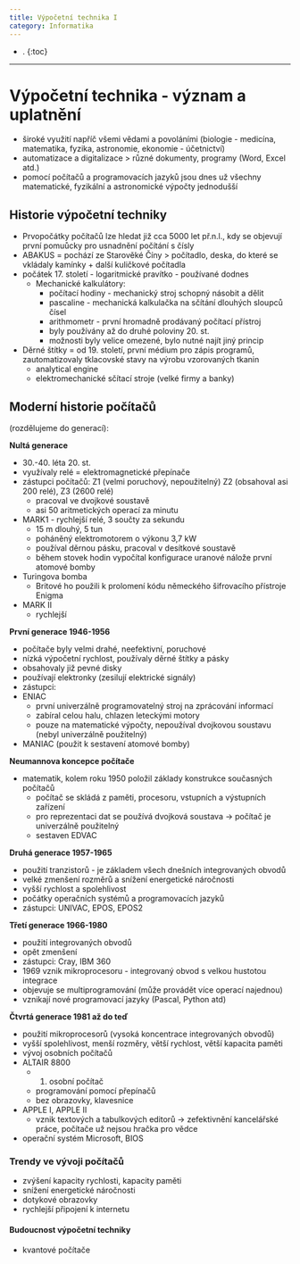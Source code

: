 ```yaml
---
title: Výpočetní technika I
category: Informatika
---
```


- .
{:toc}
---

# Výpočetní technika - význam a uplatnění

- široké využití napříč všemi vědami a povoláními (biologie - medicína, matematika, fyzika, astronomie, ekonomie - účetnictví)
- automatizace a digitalizace > různé dokumenty, programy (Word, Excel atd.)
- pomocí počítačů a programovacích jazyků jsou dnes už všechny matematické, fyzikální a astronomické výpočty jednodušší

## Historie výpočetní techniky
- Prvopočátky počítačů lze hledat již cca 5000 let př.n.l., kdy se objevují první pomuůcky pro usnadnění počítání s čísly
- ABAKUS = pochází ze Starověké Číny > počítadlo, deska, do které se vkládaly kamínky + další kuličkové počítadla
- počátek 17. století - logaritmické pravítko - používané dodnes
  - Mechanické kalkulátory:
    - počítací hodiny - mechanický stroj schopný násobit a dělit
    - pascaline - mechanická kalkulačka na sčítání dlouhých sloupců čísel 
    - arithmometr - první hromadně prodávaný počítací přístroj
    - byly používány až do druhé poloviny 20. st.
    - možnosti byly velice omezené, bylo nutné najít jiný princip
- Děrné štítky = od 19. století, první médium pro zápis programů, zautomatizovaly tklacovské stavy na výrobu vzorovaných tkanin
  - analytical engine
  - elektromechanické sčítací stroje (velké firmy a banky)

## Moderní historie počítačů
(rozdělujeme do generací):

**Nultá generace**
- 30.-40. léta 20. st. 
- využívaly relé = elektromagnetické přepínače
- zástupci počítačů: Z1 (velmi poruchový, nepoužitelný)
 Z2 (obsahoval asi 200 relé), Z3 (2600 relé)
    - pracoval ve dvojkové soustavě
    - asi 50 aritmetických operací za minutu   
- MARK1 - rychlejší relé, 3 součty za sekundu
    - 15 m dlouhý, 5 tun
    - poháněný elektromotorem o výkonu 3,7 kW
    - používal děrnou pásku, pracoval v desítkové soustavě
    - během stovek hodin vypočítal konfigurace uranové nálože první atomové bomby
- Turingova bomba
    - Britové ho použili k prolomení kódu německého šifrovacího přístroje Enigma
- MARK II
    - rychlejší

**První generace 1946-1956**
- počítače byly velmi drahé, neefektivní, poruchové
- nízká výpočetní rychlost, používaly děrné štítky a pásky
- obsahovaly již pevné disky
- používají elektronky (zesilují elektrické signály)
- zástupci: 
- ENIAC
    - první univerzálně programovatelný stroj na zprácování informací
    - zabíral celou halu, chlazen leteckými motory
    - pouze na matematické výpočty, nepoužíval dvojkovou soustavu (nebyl univerzálně použitelný)
- MANIAC (použit k sestavení atomové bomby)

**Neumannova koncepce počítače**
  - matematik, kolem roku 1950 položil základy konstrukce současných počítačů
    - počítač se skládá z paměti, procesoru, vstupních a výstupních zařízení
    - pro reprezentaci dat se používá dvojková soustava -> počítač je univerzálně použitelný
    - sestaven EDVAC

**Druhá generace 1957-1965**
- použití tranzistorů - je základem všech dnešních integrovaných obvodů
- velké zmenšení rozměrů a snížení energetické náročnosti
- vyšší rychlost a spolehlivost
- počátky operačních systémů a programovacích jazyků
- zástupci: UNIVAC, EPOS, EPOS2

**Třetí generace 1966-1980**
- použití integrovaných obvodů
- opět zmenšení
- zástupci: Cray, IBM 360
- 1969 vznik mikroprocesoru - integrovaný obvod s velkou hustotou integrace
- objevuje se multiprogramování (může provádět více operací najednou)
- vznikají nové programovací jazyky (Pascal, Python atd)

**Čtvrtá generace 1981 až do teď**
- použití mikroprocesorů (vysoká koncentrace integrovaných obvodů)
- vyšší spolehlivost, menší rozměry, větší rychlost, větší kapacita paměti
- vývoj osobních počítačů
- ALTAIR 8800 
    - 1. osobní počítač
    - programování pomocí přepínačů
    - bez obrazovky, klavesnice
- APPLE I, APPLE II
    - vznik textových a tabulkových editorů -> zefektivnění kancelářské práce, počítače už nejsou hračka pro vědce
- operační systém Microsoft, BIOS

### Trendy ve vývoji počítačů
- zvýšení kapacity rychlosti, kapacity paměti
- snížení energetické náročnosti
- dotykové obrazovky
- rychlejší připojení k internetu

#### Budoucnost výpočetní techniky
- kvantové počítače